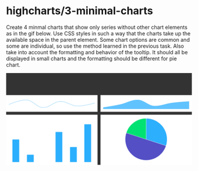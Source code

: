 # highcharts/3-minimal-charts

Create 4 minmal charts that show only series without other chart elements as in the gif below. Use CSS styles in such a way that the charts take up the available space in the parent element. Some chart options are common and some are individual, so use the method learned in the previous task. Also take into account the formatting and behavior of the tooltip. It should all be displayed in small charts and the formatting should be different for pie chart.

![exercise.gif](exercise.gif)
